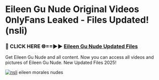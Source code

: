 # Eileen Gu Nude Original Videos 0nlyFans Leaked - Files Updated! (nsli)

<h3>🔴 CLICK HERE 🌐==►► <a href="https://tinyurl.com/4mcuefdz" rel="nofollow">Eileen Gu Nude Updated Files</a></h3>

Get Eileen Gu Nude and all content. Now you can access all videos and pictures of Eileen Gu Nude. New Updated Files 2025!

[![nsli](https://i.imgur.com/StAQSOY.gif)](https://tinyurl.com/4mcuefdz)
eileen morales nudes